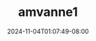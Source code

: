 --- 
title: "amvanne1"
description: "video   amvanne1 terbaru   baru"
date: 2024-11-04T01:07:49-08:00
file_code: "x55hpajw0hze"
draft: false
cover: "9u0h75mdp0g9xpi9.jpg"
tags: ["indo", "bokep-indo", "bokep-viral", "bokep-ig"]
length: 15
fld_id: "1483130"
foldername: "Am vanne new"
categories: ["Am vanne new"]
views: 0
---